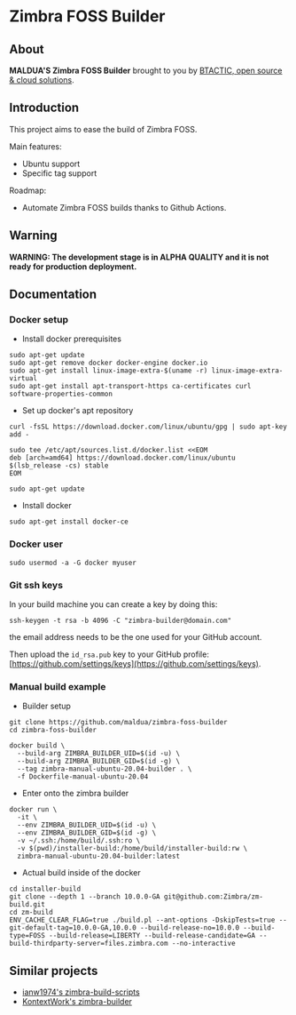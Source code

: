 # Zimbra FOSS Builder

## About

**MALDUA'S Zimbra FOSS Builder** brought to you by [BTACTIC, open source & cloud solutions](https://www.btactic.com).

## Introduction

This project aims to ease the build of Zimbra FOSS.

Main features:

- Ubuntu support
- Specific tag support

Roadmap:

- Automate Zimbra FOSS builds thanks to Github Actions.

## Warning

**WARNING: The development stage is in ALPHA QUALITY and it is not ready for production deployment.**

## Documentation

### Docker setup

* Install docker prerequisites

```
sudo apt-get update
sudo apt-get remove docker docker-engine docker.io
sudo apt-get install linux-image-extra-$(uname -r) linux-image-extra-virtual
sudo apt-get install apt-transport-https ca-certificates curl software-properties-common
```
* Set up docker's apt repository

```
curl -fsSL https://download.docker.com/linux/ubuntu/gpg | sudo apt-key add -

sudo tee /etc/apt/sources.list.d/docker.list <<EOM
deb [arch=amd64] https://download.docker.com/linux/ubuntu $(lsb_release -cs) stable
EOM

sudo apt-get update
```

* Install docker

```
sudo apt-get install docker-ce
```

### Docker user

```
sudo usermod -a -G docker myuser
```

### Git ssh keys

In your build machine you can create a key by doing this:

```
ssh-keygen -t rsa -b 4096 -C "zimbra-builder@domain.com"
```

the email address needs to be the one used for your GitHub account.

Then upload the `id_rsa.pub` key to your GitHub profile: [https://github.com/settings/keys](https://github.com/settings/keys).

### Manual build example

* Builder setup

```
git clone https://github.com/maldua/zimbra-foss-builder
cd zimbra-foss-builder
```

```
docker build \
  --build-arg ZIMBRA_BUILDER_UID=$(id -u) \
  --build-arg ZIMBRA_BUILDER_GID=$(id -g) \
  --tag zimbra-manual-ubuntu-20.04-builder . \
  -f Dockerfile-manual-ubuntu-20.04
```

* Enter onto the zimbra builder

```
docker run \
  -it \
  --env ZIMBRA_BUILDER_UID=$(id -u) \
  --env ZIMBRA_BUILDER_GID=$(id -g) \
  -v ~/.ssh:/home/build/.ssh:ro \
  -v $(pwd)/installer-build:/home/build/installer-build:rw \
  zimbra-manual-ubuntu-20.04-builder:latest
```

* Actual build inside of the docker

```
cd installer-build
git clone --depth 1 --branch 10.0.0-GA git@github.com:Zimbra/zm-build.git
cd zm-build
ENV_CACHE_CLEAR_FLAG=true ./build.pl --ant-options -DskipTests=true --git-default-tag=10.0.0-GA,10.0.0 --build-release-no=10.0.0 --build-type=FOSS --build-release=LIBERTY --build-release-candidate=GA --build-thirdparty-server=files.zimbra.com --no-interactive
```

## Similar projects

- [ianw1974's zimbra-build-scripts](https://github.com/ianw1974/zimbra-build-scripts)
- [KontextWork's zimbra-builder](https://github.com/KontextWork/zimbra-builder)
